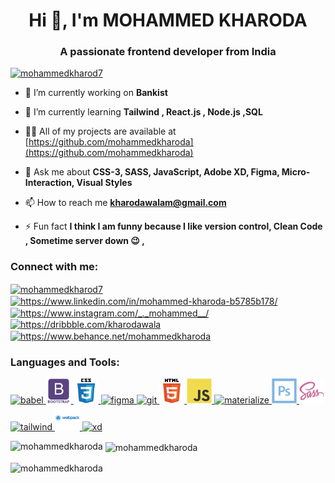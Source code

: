 <h1 align="center">Hi 👋, I'm MOHAMMED KHARODA</h1>
<h3 align="center">A passionate frontend developer from India</h3>

<p align="left"> <a href="https://twitter.com/mohammedkharod7" target="blank"><img src="https://img.shields.io/twitter/follow/mohammedkharod7?logo=twitter&style=for-the-badge" alt="mohammedkharod7" /></a> </p>

- 🔭 I’m currently working on **Bankist**

- 🌱 I’m currently learning **Tailwind , React.js , Node.js ,SQL**

- 👨‍💻 All of my projects are available at [https://github.com/mohammedkharoda](https://github.com/mohammedkharoda)

- 💬 Ask me about **CSS-3, SASS, JavaScript, Adobe XD, Figma, Micro-Interaction, Visual Styles**

- 📫 How to reach me **kharodawalam@gmail.com**

- ⚡ Fun fact **I think I am funny because I like version control, Clean Code , Sometime server down 😉 ,**

<h3 align="left">Connect with me:</h3>
<p align="left">
<a href="https://twitter.com/mohammedkharod7" target="blank"><img align="center" src="https://raw.githubusercontent.com/rahuldkjain/github-profile-readme-generator/master/src/images/icons/Social/twitter.svg" alt="mohammedkharod7" height="30" width="40" /></a>
<a href="https://linkedin.com/in/https://www.linkedin.com/in/mohammed-kharoda-b5785b178/" target="blank"><img align="center" src="https://raw.githubusercontent.com/rahuldkjain/github-profile-readme-generator/master/src/images/icons/Social/linked-in-alt.svg" alt="https://www.linkedin.com/in/mohammed-kharoda-b5785b178/" height="30" width="40" /></a>
<a href="https://instagram.com/https://www.instagram.com/_._mohammed__/" target="blank"><img align="center" src="https://raw.githubusercontent.com/rahuldkjain/github-profile-readme-generator/master/src/images/icons/Social/instagram.svg" alt="https://www.instagram.com/_._mohammed__/" height="30" width="40" /></a>
<a href="https://dribbble.com/https://dribbble.com/kharodawala" target="blank"><img align="center" src="https://raw.githubusercontent.com/rahuldkjain/github-profile-readme-generator/master/src/images/icons/Social/dribbble.svg" alt="https://dribbble.com/kharodawala" height="30" width="40" /></a>
<a href="https://www.behance.net/https://www.behance.net/mohammedkharoda" target="blank"><img align="center" src="https://raw.githubusercontent.com/rahuldkjain/github-profile-readme-generator/master/src/images/icons/Social/behance.svg" alt="https://www.behance.net/mohammedkharoda" height="30" width="40" /></a>
</p>

<h3 align="left">Languages and Tools:</h3>
<p align="left"> <a href="https://babeljs.io/" target="_blank" rel="noreferrer"> <img src="https://www.vectorlogo.zone/logos/babeljs/babeljs-icon.svg" alt="babel" width="40" height="40"/> </a> <a href="https://getbootstrap.com" target="_blank" rel="noreferrer"> <img src="https://raw.githubusercontent.com/devicons/devicon/master/icons/bootstrap/bootstrap-plain-wordmark.svg" alt="bootstrap" width="40" height="40"/> </a> <a href="https://www.w3schools.com/css/" target="_blank" rel="noreferrer"> <img src="https://raw.githubusercontent.com/devicons/devicon/master/icons/css3/css3-original-wordmark.svg" alt="css3" width="40" height="40"/> </a> <a href="https://www.figma.com/" target="_blank" rel="noreferrer"> <img src="https://www.vectorlogo.zone/logos/figma/figma-icon.svg" alt="figma" width="40" height="40"/> </a> <a href="https://git-scm.com/" target="_blank" rel="noreferrer"> <img src="https://www.vectorlogo.zone/logos/git-scm/git-scm-icon.svg" alt="git" width="40" height="40"/> </a> <a href="https://www.w3.org/html/" target="_blank" rel="noreferrer"> <img src="https://raw.githubusercontent.com/devicons/devicon/master/icons/html5/html5-original-wordmark.svg" alt="html5" width="40" height="40"/> </a> <a href="https://developer.mozilla.org/en-US/docs/Web/JavaScript" target="_blank" rel="noreferrer"> <img src="https://raw.githubusercontent.com/devicons/devicon/master/icons/javascript/javascript-original.svg" alt="javascript" width="40" height="40"/> </a> <a href="https://materializecss.com/" target="_blank" rel="noreferrer"> <img src="https://raw.githubusercontent.com/prplx/svg-logos/5585531d45d294869c4eaab4d7cf2e9c167710a9/svg/materialize.svg" alt="materialize" width="40" height="40"/> </a> <a href="https://www.photoshop.com/en" target="_blank" rel="noreferrer"> <img src="https://raw.githubusercontent.com/devicons/devicon/master/icons/photoshop/photoshop-line.svg" alt="photoshop" width="40" height="40"/> </a> <a href="https://sass-lang.com" target="_blank" rel="noreferrer"> <img src="https://raw.githubusercontent.com/devicons/devicon/master/icons/sass/sass-original.svg" alt="sass" width="40" height="40"/> </a> <a href="https://tailwindcss.com/" target="_blank" rel="noreferrer"> <img src="https://www.vectorlogo.zone/logos/tailwindcss/tailwindcss-icon.svg" alt="tailwind" width="40" height="40"/> </a> <a href="https://webpack.js.org" target="_blank" rel="noreferrer"> <img src="https://raw.githubusercontent.com/devicons/devicon/d00d0969292a6569d45b06d3f350f463a0107b0d/icons/webpack/webpack-original-wordmark.svg" alt="webpack" width="40" height="40"/> </a> <a href="https://www.adobe.com/products/xd.html" target="_blank" rel="noreferrer"> <img src="https://cdn.worldvectorlogo.com/logos/adobe-xd.svg" alt="xd" width="40" height="40"/> </a> </p>

<p><img align="left" src="https://github-readme-stats.vercel.app/api/top-langs?username=mohammedkharoda&show_icons=true&locale=en&layout=compact" alt="mohammedkharoda" /></p>

<p>&nbsp;<img align="center" src="https://github-readme-stats.vercel.app/api?username=mohammedkharoda&show_icons=true&locale=en" alt="mohammedkharoda" /></p>

<p><img align="center" src="https://github-readme-streak-stats.herokuapp.com/?user=mohammedkharoda&" alt="mohammedkharoda" /></p>
